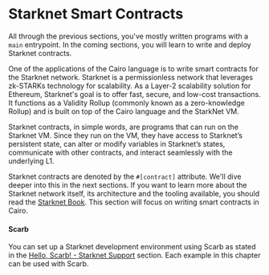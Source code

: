 # Starknet Smart Contracts

All through the previous sections, you've mostly written programs with a `main` entrypoint. In the coming sections, you will learn to write and deploy Starknet contracts.

One of the applications of the Cairo language is to write smart contracts for the Starknet network. Starknet is a permissionless network that leverages zk-STARKs technology for scalability. As a Layer-2 scalability solution for Ethereum, Starknet's goal is to offer fast, secure, and low-cost transactions. It functions as a Validity Rollup (commonly known as a zero-knowledge Rollup) and is built on top of the Cairo language and the StarkNet VM.

Starknet contracts, in simple words, are programs that can run on the Starknet VM. Since they run on the VM, they have access to Starknet’s persistent state, can alter or modify variables in Starknet’s states, communicate with other contracts, and interact seamlessly with the underlying L1.

Starknet contracts are denoted by the `#[contract]` attribute. We'll dive deeper into this in the next sections.
If you want to learn more about the Starknet network itself, its architecture and the tooling available, you should read the [Starknet Book](https://book.starknet.io/). This section will focus on writing smart contracts in Cairo.

#### Scarb

You can set up a Starknet development environment using Scarb as stated in the [Hello, Scarb! - Starknet Support](ch01-03-hello-scarb.md#starknet-support) section. Each example in this chapter can be used with Scarb.
